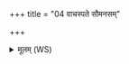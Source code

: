 +++
title = "04 वाचस्पते सौमनसम्"

+++
<details><summary>मूलम् (WS)</summary>

वाचस्पते सौमनसं मनश्च गोष्ठे नो गा रमय योनिषु प्रजाम् ।  
इहैव प्राणः सख्ये नो अस्तु तं त्वा परमेष्ठिन् पर्यहं वर्चसा दधामि ॥ ९ ॥
</details>